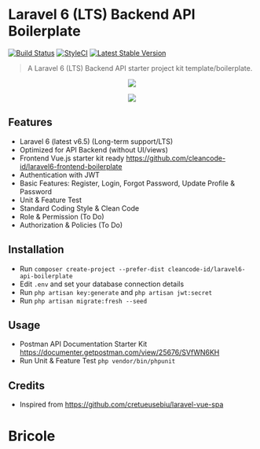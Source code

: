 # Laravel 6 (LTS) Backend API Boilerplate

[![Build Status](https://travis-ci.org/cleancode-id/laravel6-api-boilerplate.svg?branch=master)](https://travis-ci.org/cleancode-id/laravel6-api-boilerplate)
[![StyleCI](https://github.styleci.io/repos/206861599/shield?branch=master)](https://github.styleci.io/repos/206861599)
[![Latest Stable Version](https://poser.pugx.org/cleancode-id/laravel6-api-boilerplate/v/stable)](https://packagist.org/packages/cleancode-id/laravel6-api-boilerplate)

> A Laravel 6 (LTS) Backend API starter project kit template/boilerplate.

<p align="center">
<img src="https://i.imgur.com/Q42XOKH.png">
</p>

<p align="center">
<img src="https://i.imgur.com/Pc2f4PG.png">
</p>

## Features

- Laravel 6 (latest v6.5) (Long-term support/LTS)
- Optimized for API Backend (without UI/views)
- Frontend Vue.js starter kit ready https://github.com/cleancode-id/laravel6-frontend-boilerplate 
- Authentication with JWT
- Basic Features: Register, Login, Forgot Password, Update Profile & Password
- Unit & Feature Test
- Standard Coding Style & Clean Code
- Role & Permission (To Do)
- Authorization & Policies (To Do)

## Installation

- Run `composer create-project --prefer-dist cleancode-id/laravel6-api-boilerplate`
- Edit `.env` and set your database connection details
- Run `php artisan key:generate` and `php artisan jwt:secret`
- Run `php artisan migrate:fresh --seed`

## Usage
- Postman API Documentation Starter Kit https://documenter.getpostman.com/view/25676/SVfWN6KH
- Run Unit & Feature Test `php vendor/bin/phpunit`

## Credits
- Inspired from https://github.com/cretueusebiu/laravel-vue-spa
# Bricole
